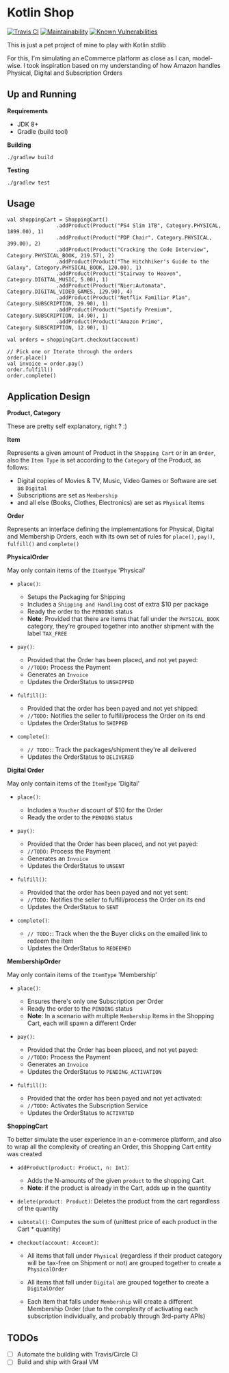 # Kotlin Shop
[![Travis CI](https://travis-ci.org/iobruno/kotlin-shop.svg?branch=master)](https://travis-ci.org/iobruno/kotlin-shop)
[![Maintainability](https://api.codeclimate.com/v1/badges/3203ff55a8ce4d832e8d/maintainability)](https://codeclimate.com/github/iobruno/kotlin-shop/maintainability)
[![Known Vulnerabilities](https://snyk.io/test/github/iobruno/kotlin-shop/badge.svg?targetFile=build.gradle)](https://snyk.io/test/github/iobruno/kotlin-shop?targetFile=build.gradle)



This is just a pet project of mine to play with Kotlin stdlib

For this, I'm simulating an eCommerce platform as close as I can, model-wise. 
I took inspiration based on my understanding of how Amazon handles Physical, Digital
and Subscription Orders

## Up and Running

**Requirements**
- JDK 8+
- Gradle (build tool)

**Building**
```
./gradlew build
```

**Testing**
```
./gradlew test
```

## Usage
```
val shoppingCart = ShoppingCart()
                .addProduct(Product("PS4 Slim 1TB", Category.PHYSICAL, 1899.00), 1)
                .addProduct(Product("PDP Chair", Category.PHYSICAL, 399.00), 2)
                .addProduct(Product("Cracking the Code Interview", Category.PHYSICAL_BOOK, 219.57), 2)
                .addProduct(Product("The Hitchhiker's Guide to the Galaxy", Category.PHYSICAL_BOOK, 120.00), 1)
                .addProduct(Product("Stairway to Heaven", Category.DIGITAL_MUSIC, 5.00), 1)
                .addProduct(Product("Nier:Automata", Category.DIGITAL_VIDEO_GAMES, 129.90), 4)
                .addProduct(Product("Netflix Familiar Plan", Category.SUBSCRIPTION, 29.90), 1)
                .addProduct(Product("Spotify Premium", Category.SUBSCRIPTION, 14.90), 1)
                .addProduct(Product("Amazon Prime", Category.SUBSCRIPTION, 12.90), 1)

val orders = shoppingCart.checkout(account)

// Pick one or Iterate through the orders
order.place()
val invoice = order.pay()
order.fulfill()
order.complete() 
```

## Application Design

**Product, Category**

These are pretty self explanatory, right ? :)

**Item** 

Represents a given amount of Product in the `Shopping Cart` or in an `Order`, also the `Item Type`  is set 
according to the `Category` of the Product, as follows:
- Digital copies of Movies & TV, Music, Video Games or Software are set as `Digital`
- Subscriptions are set as `Membership`
- and all else (Books, Clothes, Electronics) are set as `Physical` items

**Order**
 
Represents an interface defining the implementations for  Physical, Digital and Membership Orders, 
each with its own set of rules for `place()`, `pay()`, `fulfill()` and `complete()` 

**PhysicalOrder** 

May only contain items of the `ItemType` 'Physical'

- `place()`: 
    - Setups the Packaging for Shipping                 
    - Includes a `Shipping and Handling` cost of extra $10 per package
    - Ready the order to the `PENDING` status     
    - **Note**: Provided that there are items that fall under the `PHYSICAL_BOOK` category, 
                they're grouped together into another shipment with the label `TAX_FREE`
    
- `pay()`:
    - Provided that the Order has been placed, and not yet payed:
    - `//TODO:` Process the Payment 
    - Generates an `Invoice`
    - Updates the OrderStatus to `UNSHIPPED`
        
- `fulfill()`:
    - Provided that the order has been payed and not yet shipped:
    -  `//TODO:` Notifies the seller to fulfill/process the Order on its end
    - Updates the OrderStatus to `SHIPPED`
        
- `complete()`:
    -  `// TODO:`: Track the packages/shipment they're all delivered
    - Updates the OrderStatus to `DELIVERED`
    
**Digital Order** 

May only contain items of the `ItemType` 'Digital'    

- `place()`: 
    - Includes a `Voucher` discount of $10 for the Order
    - Ready the order to the `PENDING` status     
    
- `pay()`:
    - Provided that the Order has been placed, and not yet payed:
    - `//TODO:` Process the Payment 
    - Generates an `Invoice`
    - Updates the OrderStatus to `UNSENT`
        
- `fulfill()`:
    - Provided that the order has been payed and not yet sent:
    -  `//TODO:` Notifies the seller to fulfill/process the Order on its end
    - Updates the OrderStatus to `SENT`
        
- `complete()`:
    -  `// TODO:`: Track when the the Buyer clicks on the emailed link to redeem the item
    - Updates the OrderStatus to `REDEEMED`    

**MembershipOrder**

May only contain items of the `ItemType` 'Membership'

- `place()`:
    - Ensures there's only one Subscription per Order
    - Ready the order to the `PENDING` status     
    - **Note**: In a scenario with multiple `Membership` Items in the Shopping Cart, 
    each will spawn a different Order
    
- `pay()`:
    - Provided that the Order has been placed, and not yet payed:
    - `//TODO:` Process the Payment 
    - Generates an `Invoice`
    - Updates the OrderStatus to `PENDING_ACTIVATION`
        
- `fulfill()`:
    - Provided that the order has been payed and not yet activated:
    - `//TODO:` Activates the Subscription Service
    - Updates the OrderStatus to `ACTIVATED`
        
**ShoppingCart**
 
To better simulate the user experience in an e-commerce platform, 
and also to wrap all the complexity of creating an Order, this Shopping Cart entity was created

- `addProduct(product: Product, n: Int)`:
    - Adds the N-amounts of the given `product` to the shopping Cart
    - **Note**: if the product is already in the Cart, adds up in the quantity
          
- `delete(product: Product)`: Deletes the product from the cart regardless of the quantity

- `subtotal()`: Computes the sum of (unittest price of each product in the Cart * quantity)
    
- `checkout(account: Account)`: 

    - All items that fall under `Physical` (regardless if their product category will be tax-free on Shipment or not) 
    are grouped together to create a `PhysicalOrder`    
    
    - All items that fall under `Digital` are grouped together to create a `DigitalOrder`   
    
    - Each item that falls under `Membership` will create a different Membership Order 
    (due to the complexity of activating each subscription individually, and probably through 3rd-party APIs) 
    
## TODOs
- [ ] Automate the building with Travis/Circle CI
- [ ] Build and ship with Graal VM
